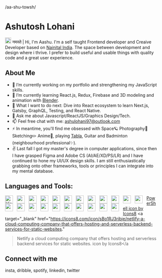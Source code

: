 
/aa-shu-towsh/
# Ashutosh Lohani 

<img src="https://media.giphy.com/media/hvRJCLFzcasrR4ia7z/giphy.gif" width="20px"> नमस्ते | Hi, I'm Aashu. I'm a self taught Frontend developer and Creaive Developer based on [Nainital India](https://www.google.com/search?q=nainital&sxsrf=ALiCzsZbA5imlaxq1odPnOGj6P7fMADoug%3A1654019878275&source=hp&ei=JleWYujnDuf04-EPyrS_mAk&iflsig=AJiK0e8AAAAAYpZlNteAUU4R-d8-xzd8i0nVHZmfP4Qo&gs_ssp=eJzj4tTP1TcwtEjOtjRg9OLIS8zMyyxJzAEAPqQGUg&oq=nani&gs_lcp=Cgdnd3Mtd2l6EAMYADIKCC4QsQMQgwEQCjIECC4QQzIKCAAQsQMQgwEQCjIKCAAQsQMQgwEQCjIICC4QgAQQ1AIyBAgAEEMyDQguELEDEMcBEKMCEAoyCggAELEDEIMBEAoyDQgAELEDEIMBEMkDEAoyBQgAEIAEOgcIIxDqAhAnOgcILhDqAhAnOgQILhAnOgQIIxAnOgUILhCRAjoRCC4QgAQQsQMQgwEQxwEQ0QM6CwgAEIAEELEDEIMBOgcILhDUAhBDOgoIABCABBCHAhAUOgUILhCABFCiC1jAJGD_MGgBcAB4AIAB4QGIAYYGkgEFMC4zLjGYAQCgAQGwAQo&sclient=gws-wiz). The space between development and design where i thrive. I prefer to build useful and usable things with quality code and a great user experience. 

## About Me
- 🔭 I’m currently working on my portfolio and strengthening my JavaScript skills.
- 🌱 I’m currently learning React.js, Redux, Firebase and 3D modeling and animation with [Blender](https://www.blender.org/).
- 🤔 What I want to do next: Dive into React ecosystem to learn Next.js, Gatsby, GraphQL, Testing, and React Native.
- 💬 Ask me about Javascript/ReactJS/Graphics Design/Tech.
- 📫 Feel free chat with me: ashulohani97@outlook.com
- ⚡ In meantime, you'll find me obsessed with Space🪐 Photography📸 Sketching✏️ Anime🍥, playing [Tabla](https://en.wikipedia.org/wiki/Tabla), Guitar and Badminton (neighbourhood professional✨).
- ✌️ Last fall I got my master's degree in computer applications, since then I have grasped Figma and Adobe CS (AI/AE/XD/PS/LR) and I have continued to hone my UI/UX design skills. I am still enthusiastically grabbing onto other frameworks, tools or principles I can integrate into my mental database.


## Languages and Tools:

<img
   align="left"
   alt="Visual Studio Code"
   width="26px"
   style="padding-right: 10px"
   src="https://cdn.jsdelivr.net/gh/devicons/devicon/icons/vscode/vscode-original.svg"
/>

<img
   align="left"
   alt=""
   width="26px"
   style="padding-right: 10px"
   src="https://cdn.jsdelivr.net/gh/devicons/devicon/icons/html5/html5-original.svg"
/>

<img
   align="left"
   alt=""
   width="26px"
   style="padding-right: 10px"
   src="https://cdn.jsdelivr.net/gh/devicons/devicon/icons/css3/css3-original.svg"
/>

<img
   align="left"
   alt=""
   width="26px"
   style="padding-right: 10px"
   src="https://cdn.jsdelivr.net/gh/devicons/devicon/icons/sass/sass-original.svg"
/>

<img
   align="left"
   alt=""
   width="26px"
   style="padding-right: 10px"
   src="https://cdn.jsdelivr.net/gh/devicons/devicon/icons/javascript/javascript-original.svg"
/>

<img
   align="left"
   alt=""
   width="26px"
   style="padding-right: 10px"
   src="https://cdn.jsdelivr.net/gh/devicons/devicon/icons/react/react-original.svg"
/>

<img
   align="left"
   alt=""
   width="26px"
   style="padding-right: 10px"
   src="https://cdn.jsdelivr.net/gh/devicons/devicon/icons/nodejs/nodejs-original.svg"
/>

<img
   align="left"
   alt=""
   width="26px"
   style="padding-right: 10px"
   src="https://cdn.jsdelivr.net/gh/devicons/devicon/icons/webpack/webpack-original.svg"
/>

<img
   align="left"
   alt=""
   width="26px"
   style="padding-right: 10px"
   src="https://cdn.jsdelivr.net/gh/devicons/devicon/icons/babel/babel-original.svg"
/>

<img
   align="left"
   alt=""
   width="26px"
   style="padding-right: 10px"
   src="https://cdn.jsdelivr.net/gh/devicons/devicon/icons/firebase/firebase-plain.svg"
/>

<img
   align="left"
   alt=""
   width="26px"
   style="padding-right: 10px"
   src="https://cdn.jsdelivr.net/gh/devicons/devicon/icons/tailwindcss/tailwindcss-plain.svg"
/>

<img
   align="left"
   alt=""
   width="26px"
   style="padding-right: 10px"
   src="https://cdn.jsdelivr.net/gh/devicons/devicon/icons/bootstrap/bootstrap-original.svg"
/>

<img
   align="left"
   alt=""
   width="26px"
   style="padding-right: 10px"
   src="https://cdnjs.cloudflare.com/ajax/libs/simple-icons/3.2.0/styled-components.svg"
/>

<img
   align="left"
   alt=""
   width="26px"
   style="padding-right: 10px"
   src="https://cdn.jsdelivr.net/gh/devicons/devicon/icons/git/git-original.svg"
/>

<img
   align="left"
   alt=""
   width="26px"
   style="padding-right: 10px"
   src="https://img.icons8.com/ios-filled/50/undefined/powershell.png"
/>

<img
   align="left"
   alt=""
   width="26px"
   style="padding-right: 10px"
   src="https://img.icons8.com/external-tal-revivo-shadow-tal-revivo/24/undefined/external-netlify-a-cloud-computing-company-that-offers-hosting-and-serverless-backend-services-for-static-websites-logo-shadow-tal-revivo.png"
/>

<img
   align="left"
   alt=""
   width="26px"
   style="padding-right: 10px"
   src="https://cdn.jsdelivr.net/gh/devicons/devicon/icons/google/google-original.svg"
/>

<img
   align="left"
   alt=""
   width="26px"
   style="padding-right: 10px"
   src="https://cdn.jsdelivr.net/gh/devicons/devicon/icons/figma/figma-original.svg"
/>

<img
   align="left"
   alt=""
   width="26px"
   style="padding-right: 10px"
   src="https://cdn.jsdelivr.net/gh/devicons/devicon/icons/aftereffects/aftereffects-plain.svg"
/>

<img
   align="left"
   alt=""
   width="26px"
   style="padding-right: 10px"
   src="https://cdn.jsdelivr.net/gh/devicons/devicon/icons/illustrator/illustrator-plain.svg"
/>

<img
   align="left"
   alt=""
   width="26px"
   style="padding-right: 10px"
   src="https://cdn.jsdelivr.net/gh/devicons/devicon/icons/xd/xd-plain.svg"
/>

<img
   align="left"
   alt=""
   width="26px"
   style="padding-right: 10px"
   src="https://cdn.jsdelivr.net/gh/devicons/devicon/icons/photoshop/photoshop-plain.svg"
/>

<a target="_blank" href="https://icons8.com/icon/41318/powershell">PowerShell icon by Icons8</a>
<a
   target="_blank"
   href="https://icons8.com/icon/sBo1RJ3rjbje/netlify-a-cloud-computing-company-that-offers-hosting-and-serverless-backend-services-for-static-websites."
   >Netlify a cloud computing company that offers hosting and serverless backend services for static
   websites. icon by Icons8</a
>




## Connect with me
insta, dribble, spotify, linkedin, twitter

